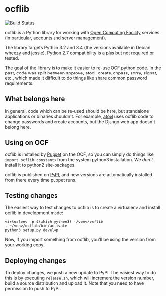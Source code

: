 ocflib
======
[![Build Status](https://travis-ci.org/ocf/ocflib.svg)](https://travis-ci.org/ocf/ocflib)

ocflib is a Python library for working with [Open Computing Facility][ocf]
services (in particular, accounts and server management).

The library targets Python 3.2 and 3.4 (the versions available in Debian wheezy
and jessie). Python 2.7 compatibility is a plus but not required or tested.

The goal of the library is to make it easier to re-use OCF python code. In the
past, code was split between approve, atool, create, chpass, sorry, signat,
etc., which made it difficult to do things like share common password
requirements.

## What belongs here

In general, code which can be re-used should be here, but standalone
applications or binaries shouldn't. For example, [atool][atool] uses ocflib
code to change passwords and create accounts, but the Django web app doesn't
belong here.

## Using on OCF

ocflib is installed by [Puppet][puppet] on the OCF, so you can simply do things
like `import ocflib.constants` from the system python3 installation. We *don't*
install it to python2 site-packages.

ocflib is published on [PyPI][pypi], and new versions are automatically
installed from there every time puppet runs.

## Testing changes

The easiest way to test changes to ocflib is to create a virtualenv and install
ocflib in development mode:

    virtualenv -p $(which python3) ~/venv/ocflib
    . ~/venv/ocflib/bin/activate
    python3 setup.py develop

Now, if you import something from ocflib, you'll be using the version from your
working copy.

## Deploying changes

To deploy changes, we push a new update to PyPI. The easiest way to do this is
by executing `release.sh`, which will increment the version number, build a
source distribution and upload it. Note that you need to have permission to
push to PyPI.

[ocf]: https://www.ocf.berkeley.edu/
[atool]: https://github.com/ocf/atool/
[puppet]: https://github.com/ocf/puppet/
[pypi]: https://pypi.python.org/pypi/ocflib
